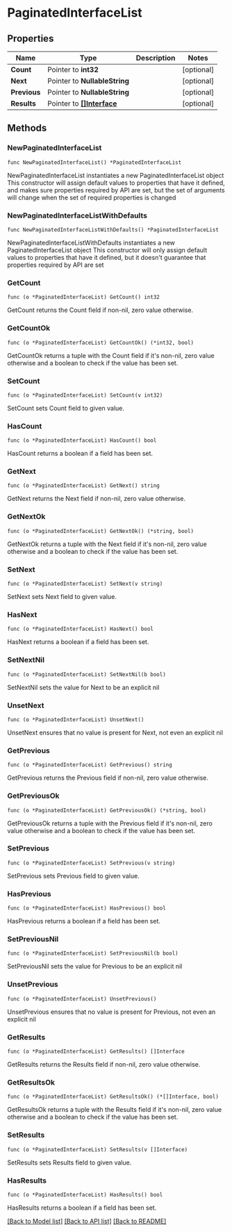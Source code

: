 # PaginatedInterfaceList

## Properties

Name | Type | Description | Notes
------------ | ------------- | ------------- | -------------
**Count** | Pointer to **int32** |  | [optional] 
**Next** | Pointer to **NullableString** |  | [optional] 
**Previous** | Pointer to **NullableString** |  | [optional] 
**Results** | Pointer to [**[]Interface**](Interface.md) |  | [optional] 

## Methods

### NewPaginatedInterfaceList

`func NewPaginatedInterfaceList() *PaginatedInterfaceList`

NewPaginatedInterfaceList instantiates a new PaginatedInterfaceList object
This constructor will assign default values to properties that have it defined,
and makes sure properties required by API are set, but the set of arguments
will change when the set of required properties is changed

### NewPaginatedInterfaceListWithDefaults

`func NewPaginatedInterfaceListWithDefaults() *PaginatedInterfaceList`

NewPaginatedInterfaceListWithDefaults instantiates a new PaginatedInterfaceList object
This constructor will only assign default values to properties that have it defined,
but it doesn't guarantee that properties required by API are set

### GetCount

`func (o *PaginatedInterfaceList) GetCount() int32`

GetCount returns the Count field if non-nil, zero value otherwise.

### GetCountOk

`func (o *PaginatedInterfaceList) GetCountOk() (*int32, bool)`

GetCountOk returns a tuple with the Count field if it's non-nil, zero value otherwise
and a boolean to check if the value has been set.

### SetCount

`func (o *PaginatedInterfaceList) SetCount(v int32)`

SetCount sets Count field to given value.

### HasCount

`func (o *PaginatedInterfaceList) HasCount() bool`

HasCount returns a boolean if a field has been set.

### GetNext

`func (o *PaginatedInterfaceList) GetNext() string`

GetNext returns the Next field if non-nil, zero value otherwise.

### GetNextOk

`func (o *PaginatedInterfaceList) GetNextOk() (*string, bool)`

GetNextOk returns a tuple with the Next field if it's non-nil, zero value otherwise
and a boolean to check if the value has been set.

### SetNext

`func (o *PaginatedInterfaceList) SetNext(v string)`

SetNext sets Next field to given value.

### HasNext

`func (o *PaginatedInterfaceList) HasNext() bool`

HasNext returns a boolean if a field has been set.

### SetNextNil

`func (o *PaginatedInterfaceList) SetNextNil(b bool)`

 SetNextNil sets the value for Next to be an explicit nil

### UnsetNext
`func (o *PaginatedInterfaceList) UnsetNext()`

UnsetNext ensures that no value is present for Next, not even an explicit nil
### GetPrevious

`func (o *PaginatedInterfaceList) GetPrevious() string`

GetPrevious returns the Previous field if non-nil, zero value otherwise.

### GetPreviousOk

`func (o *PaginatedInterfaceList) GetPreviousOk() (*string, bool)`

GetPreviousOk returns a tuple with the Previous field if it's non-nil, zero value otherwise
and a boolean to check if the value has been set.

### SetPrevious

`func (o *PaginatedInterfaceList) SetPrevious(v string)`

SetPrevious sets Previous field to given value.

### HasPrevious

`func (o *PaginatedInterfaceList) HasPrevious() bool`

HasPrevious returns a boolean if a field has been set.

### SetPreviousNil

`func (o *PaginatedInterfaceList) SetPreviousNil(b bool)`

 SetPreviousNil sets the value for Previous to be an explicit nil

### UnsetPrevious
`func (o *PaginatedInterfaceList) UnsetPrevious()`

UnsetPrevious ensures that no value is present for Previous, not even an explicit nil
### GetResults

`func (o *PaginatedInterfaceList) GetResults() []Interface`

GetResults returns the Results field if non-nil, zero value otherwise.

### GetResultsOk

`func (o *PaginatedInterfaceList) GetResultsOk() (*[]Interface, bool)`

GetResultsOk returns a tuple with the Results field if it's non-nil, zero value otherwise
and a boolean to check if the value has been set.

### SetResults

`func (o *PaginatedInterfaceList) SetResults(v []Interface)`

SetResults sets Results field to given value.

### HasResults

`func (o *PaginatedInterfaceList) HasResults() bool`

HasResults returns a boolean if a field has been set.


[[Back to Model list]](../README.md#documentation-for-models) [[Back to API list]](../README.md#documentation-for-api-endpoints) [[Back to README]](../README.md)


